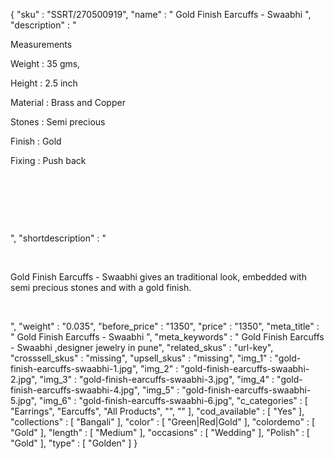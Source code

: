 {
  "sku" : "SSRT/270500919",
  "name" : "  Gold Finish Earcuffs - Swaabhi ",
  "description" : "<p>Measurements</p> <p>Weight : 35&nbsp;gms,&nbsp;</p> <p>Height :&nbsp;2.5 inch</p> <p>Material : Brass and Copper</p> <p>Stones : Semi precious</p> <p>Finish : Gold</p> <p>Fixing : Push back</p> <p>&nbsp;</p> <p>&nbsp;</p> <p>&nbsp;</p>",
  "shortdescription" : "<p>&nbsp;</p> <p>Gold Finish Earcuffs - Swaabhi gives an traditional look, embedded with semi precious stones and with a gold finish.</p> <p>&nbsp;</p>",
  "weight" : "0.035",
  "before_price" : "1350",
  "price" : "1350",
  "meta_title" : "  Gold Finish Earcuffs - Swaabhi ",
  "meta_keywords" : "  Gold Finish Earcuffs - Swaabhi ,designer jewelry in pune",
  "related_skus" : "url-key",
  "crosssell_skus" : "missing",
  "upsell_skus" : "missing",
  "img_1" : "gold-finish-earcuffs-swaabhi-1.jpg",
  "img_2" : "gold-finish-earcuffs-swaabhi-2.jpg",
  "img_3" : "gold-finish-earcuffs-swaabhi-3.jpg",
  "img_4" : "gold-finish-earcuffs-swaabhi-4.jpg",
  "img_5" : "gold-finish-earcuffs-swaabhi-5.jpg",
  "img_6" : "gold-finish-earcuffs-swaabhi-6.jpg",
  "c_categories" : [ "Earrings", "Earcuffs", "All Products", "", "" ],
  "cod_available" : [ "Yes" ],
  "collections" : [ "Bangali" ],
  "color" : [ "Green|Red|Gold" ],
  "colordemo" : [ "Gold" ],
  "length" : [ "Medium" ],
  "occasions" : [ "Wedding" ],
  "Polish" : [ "Gold" ],
  "type" : [ "Golden" ]
}